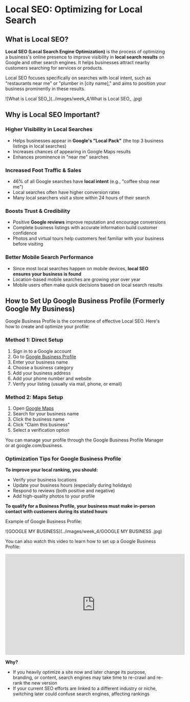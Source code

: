 # Local SEO: Optimizing for Local Search


## What is Local SEO?

**Local SEO (Local Search Engine Optimization)** is the process of optimizing a business's online presence to improve visibility in **local search results** on Google and other search engines. It helps businesses attract nearby customers searching for services or products.

Local SEO focuses specifically on searches with local intent, such as "restaurants near me" or "plumber in [city name]," and aims to position your business prominently in these results.

![What is Local SEO_](../images/week_4/What is Local SEO_ .jpg)


## Why is Local SEO Important?

### Higher Visibility in Local Searches
- Helps businesses appear in **Google's "Local Pack"** (the top 3 business listings in local searches)
- Increases chances of appearing in Google Maps results
- Enhances prominence in "near me" searches

### Increased Foot Traffic & Sales
- 46% of all Google searches have **local intent** (e.g., "coffee shop near me")
- Local searches often have higher conversion rates
- Many local searchers visit a store within 24 hours of their search

### Boosts Trust & Credibility
- Positive **Google reviews** improve reputation and encourage conversions
- Complete business listings with accurate information build customer confidence
- Photos and virtual tours help customers feel familiar with your business before visiting

### Better Mobile Search Performance
- Since most local searches happen on mobile devices, **local SEO ensures your business is found**
- Location-based mobile searches are growing year over year
- Mobile users often make quick decisions based on local search results

## How to Set Up Google Business Profile (Formerly Google My Business)

Google Business Profile is the cornerstone of effective Local SEO. Here's how to create and optimize your profile:

### Method 1: Direct Setup
1. Sign in to a Google account
2. Go to [Google Business Profile](https://www.google.com/intl/en_us/business/)
3. Enter your business name
4. Choose a business category
5. Add your business address
6. Add your phone number and website
7. Verify your listing (usually via mail, phone, or email)

### Method 2: Maps Setup
1. Open [Google Maps](https://maps.google.com/)
2. Search for your business name
3. Click the business name
4. Click "Claim this business"
5. Select a verification option

You can manage your profile through the Google Business Profile Manager or at google.com/business.

### Optimization Tips for Google Business Profile
**To improve your local ranking, you should:**

   * Verify your business locations
   * Update your business hours (especially during holidays)
   * Respond to reviews (both positive and negative)
   * Add high-quality photos to your profile

**To qualify for a Business Profile, your business must make in-person contact with customers during its stated hours**

Example of Google Business Profile:

![GOOGLE MY BUSINESS](../images/week_4/GOOGLE MY BUSINESS .jpg)

You can also watch this video to learn how to set up a Google Business Profile:

<iframe width="560" height="315" src="https://www.youtube.com/embed/5bO2j9c88sM?si=Vk8ii7s5un-Z8PZi&amp;start=199" title="YouTube video player" frameborder="0" allow="accelerometer; autoplay; clipboard-write; encrypted-media; gyroscope; picture-in-picture; web-share" referrerpolicy="strict-origin-when-cross-origin" allowfullscreen></iframe>


**Why?**

* If you heavily optimize a site now and later change its purpose, branding, or content, search engines may take time to re-crawl and re-rank the new version
* If your current SEO efforts are linked to a different industry or niche, switching later could confuse search engines, affecting rankings

